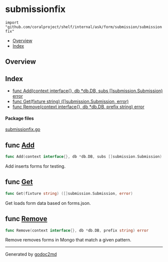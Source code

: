 

# submissionfix
`import "github.com/coralproject/shelf/internal/ask/form/submission/submissionfix"`

* [Overview](#pkg-overview)
* [Index](#pkg-index)

## <a name="pkg-overview">Overview</a>



## <a name="pkg-index">Index</a>
* [func Add(context interface{}, db *db.DB, subs []submission.Submission) error](#Add)
* [func Get(fixture string) ([]submission.Submission, error)](#Get)
* [func Remove(context interface{}, db *db.DB, prefix string) error](#Remove)


#### <a name="pkg-files">Package files</a>
[submissionfix.go](/src/github.com/coralproject/shelf/internal/ask/form/submission/submissionfix/submissionfix.go) 





## <a name="Add">func</a> [Add](/src/target/submissionfix.go?s=726:802#L27)
``` go
func Add(context interface{}, db *db.DB, subs []submission.Submission) error
```
Add inserts forms for testing.



## <a name="Get">func</a> [Get](/src/target/submissionfix.go?s=388:445#L10)
``` go
func Get(fixture string) ([]submission.Submission, error)
```
Get loads form data based on forms.json.



## <a name="Remove">func</a> [Remove](/src/target/submissionfix.go?s=1012:1076#L38)
``` go
func Remove(context interface{}, db *db.DB, prefix string) error
```
Remove removes forms in Mongo that match a given pattern.








- - -
Generated by [godoc2md](http://godoc.org/github.com/davecheney/godoc2md)
